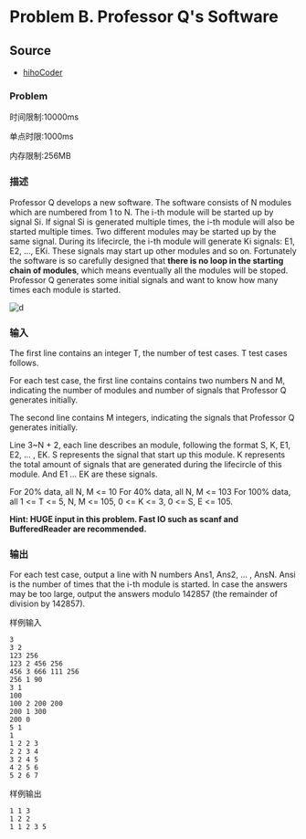# Problem B. Professor Q's Software

## Source

- [hihoCoder](http://hihocoder.com/contest/mstest2015april/problem/2)

### Problem

时间限制:10000ms

单点时限:1000ms

内存限制:256MB

### 描述

Professor Q develops a new software. The software consists of N modules which
are numbered from 1 to N. The i-th module will be started up by signal Si. If
signal Si is generated multiple times, the i-th module will also be started
multiple times. Two different modules may be started up by the same signal.
During its lifecircle, the i-th module will generate Ki signals: E1, E2, ...,
EKi. These signals may start up other modules and so on. Fortunately the
software is so carefully designed that **there is no loop in the starting
chain of modules**, which means eventually all the modules will be stoped.
Professor Q generates some initial signals and want to know how many times
each module is started.

![d](../../../images/problem_b_professor_qs_software.png)

### 输入

The first line contains an integer T, the number of test cases. T test cases
follows.

For each test case, the first line contains contains two numbers N and M,
indicating the number of modules and number of signals that Professor Q
generates initially.

The second line contains M integers, indicating the signals that Professor Q
generates initially.

Line 3~N + 2, each line describes an module, following the format S, K, E1,
E2, ... , EK. S represents the signal that start up this module. K represents
the total amount of signals that are generated during the lifecircle of this
module. And E1 ... EK are these signals.

For 20% data, all N, M &lt;= 10
For 40% data, all N, M &lt;= 103
For 100% data, all 1 &lt;= T &lt;= 5, N, M &lt;= 105, 0 &lt;= K &lt;= 3, 0
&lt;= S, E &lt;= 105.

**Hint: HUGE input in this problem. Fast IO such as scanf and BufferedReader are recommended.**

### 输出

For each test case, output a line with N numbers Ans1, Ans2, ... , AnsN. Ansi
is the number of times that the i-th module is started. In case the answers
may be too large, output the answers modulo 142857 (the remainder of division
by 142857).

样例输入




    3
    3 2
    123 256
    123 2 456 256
    456 3 666 111 256
    256 1 90
    3 1
    100
    100 2 200 200
    200 1 300
    200 0
    5 1
    1
    1 2 2 3
    2 2 3 4
    3 2 4 5
    4 2 5 6
    5 2 6 7

样例输出




    1 1 3
    1 2 2
    1 1 2 3 5



